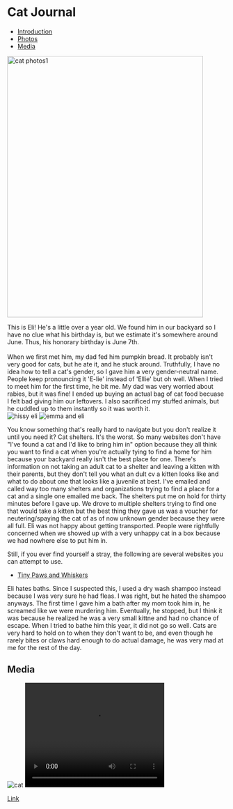 <html>
<head>
</head>

<body>
  <h1> Cat Journal </h1>
  <nav>
    <ul>
      <li><a href="#introduction">Introduction</a></li>
      <li><a href="#photos">Photos</a></li>
      <li><a href="#media">Media</a></li>
    </ul>
  </nav>
<p>
  <img src="https://i.imgur.com/UwsTVIX.jpg" alt="cat photos1" width="450" height="600"/> 
  <br>
      <div id="introduction">
This is Eli! He's a little over a year old. We found him in our backyard so I have no clue what his birthday is, but we estimate it's somewhere around June. Thus, his honorary birthday is June 7th.
  <br><br> 
  When we first met him, my dad fed him pumpkin bread. It probably isn't very good for cats, but he ate it, and he stuck around.
  Truthfully, I have no idea how to tell a cat's gender, so I gave him a very gender-neutral name. People keep pronouncing it 'E-lie' instead of 'Ellie' but oh well.
  When I tried to meet him for the first time, he bit me. My dad was very worried about rabies, but it was fine!
  I ended up buying an actual bag of cat food becuase I felt bad giving him our leftovers. I also sacrificed my stuffed animals, but he cuddled up to them instantly so it was worth it.
  <br>
<img src="https://i.imgur.com/IBEYq45.jpg" alt= "hissy eli"/>
 <img src="https://i.imgur.com/frlJEji.jpg" alt= "emma and eli"/>
</p>
<p>
  You know something that's really hard to navigate but you don't realize it until you need it? Cat shelters. It's the worst. So many websites don't have "I've found a cat and I'd like to bring him in" option because they all think you want to find a cat when you're actually tying to find a home for him because your backyard really isn't the best place for one. There's information on not taking an adult cat to a shelter and leaving a kitten with their parents, but they don't tell you what an dult cv a kitten looks like and what to do about one that looks like a juvenile at best. I've emailed and called way too many shelters and organizations trying to find a place for a cat and a single one emailed me back. The shelters put me on hold for thirty minutes before I gave up. We drove to multiple shelters trying to find one that would take a kitten but the best thing they gave us was a voucher for neutering/spaying the cat of as of now unknown gender because they were all full. Eli was not happy about getting transported. People were rightfully concerned when we showed up with a very unhappy cat in a box because we had nowhere else to put him in. 
</p>
  <p> Still, if you ever find yourself a stray, the following are several websites you can attempt to use.
    <ul>
      <li> <a href="https://www.tinypawsandwhiskers.com/home" target="_blank">Tiny Paws and Whiskers</a> </li>
    </ul>
<p>
  Eli hates baths. Since I suspected this, I used a dry wash shampoo instead because I was very sure he had fleas. I was right, but he hated the shampoo anyways. The first time I gave him a bath after my mom took him in, he screamed like we were murdering him. Eventually, he stopped, but I think it was because he realized he was a very small kittne and had no chance of escape. When I tried to bathe him this year, it did not go so well. Cats are very hard to hold on to when they don't want to be, and even though he rarely bites or claws hard enough to do actual damage, he was very mad at me for the rest of the day.
</p>


<div id="media">
<h2>Media</h2>
<img src="" alt=cat photos2/>
<video src="" height="240" width="320" controls>Video not supported</video>
  <p><a href="https://edu.google.com/intl/ALL_us/workspace-for-education/classroom/" target="_blank">Link</a></p>
</body>
</div>
